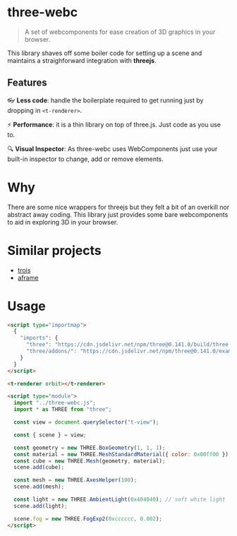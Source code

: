 # three-webc

> A set of webcomponents for ease creation of 3D graphics in your browser.

This library shaves off some boiler code for setting up a scene and maintains a straighforward integration with **threejs**.

## Features

:eyeglasses: **Less code**: handle the boilerplate required to get running just by dropping in `<t-renderer>`.

:zap: **Performance**: it is a thin library on top of three.js. Just code as you use to.

:mag: **Visual Inspector**: As three-webc uses WebComponents just use your built-in inspector to change, add or remove elements.

# Why
There are some nice wrappers for threejs but they felt a bit of an overkill nor abstract away coding. This library just provides some bare webcomponents to aid in exploring 3D in your browser. 

# Similar projects
- [trois](https://github.com/troisjs/trois)
- [aframe](https://aframe.io)

# Usage
```html
<script type="importmap">
  {
    "imports": {
      "three": "https://cdn.jsdelivr.net/npm/three@0.141.0/build/three.module.js",
      "three/addons/": "https://cdn.jsdelivr.net/npm/three@0.141.0/examples/jsm/"
    }
  }
</script>

<t-renderer orbit></t-renderer>

<script type="module">
  import "../three-webc.js";
  import * as THREE from "three";

  const view = document.querySelector("t-view");

  const { scene } = view;

  const geometry = new THREE.BoxGeometry(1, 1, 1);
  const material = new THREE.MeshStandardMaterial({ color: 0x00ff00 });
  const cube = new THREE.Mesh(geometry, material);
  scene.add(cube);

  const mesh = new THREE.AxesHelper(100);
  scene.add(mesh);

  const light = new THREE.AmbientLight(0x404040); // soft white light
  scene.add(light);

  scene.fog = new THREE.FogExp2(0xcccccc, 0.002);
</script>
```
